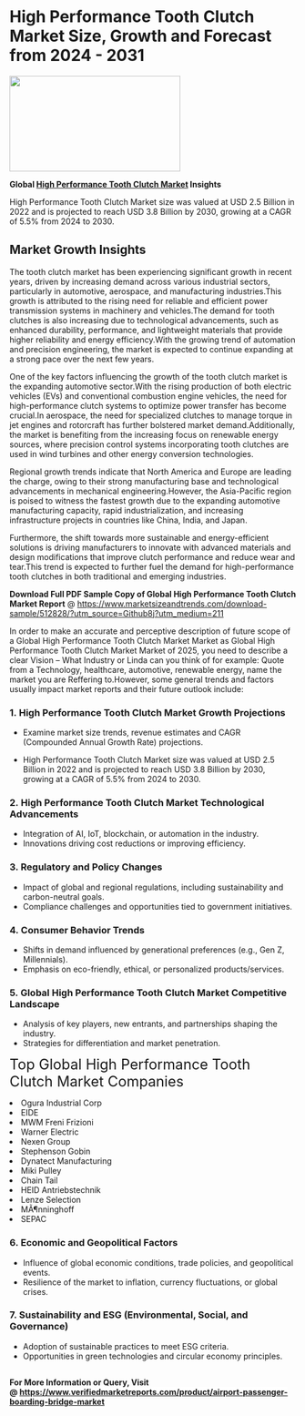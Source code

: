 <H1>High Performance Tooth Clutch Market Size, Growth and Forecast from 2024 - 2031</H1><img class="aligncenter size-medium wp-image-584254" src="https://thirdeyenews.in/wp-content/uploads/2024/09/Global-Market-Research-300x168.jpeg" alt="" width="300" height="168" /><p><strong>Global&nbsp;<a href="https://www.marketsizeandtrends.com/download-sample/512828/?utm_source=Github8j?utm_medium=211">High Performance Tooth Clutch Market</a> Insights</strong></p><p>High Performance Tooth Clutch Market size was valued at USD 2.5 Billion in 2022 and is projected to reach USD 3.8 Billion by 2030, growing at a CAGR of 5.5% from 2024 to 2030.</p><p><h2>Market Growth Insights</h2> <p>The tooth clutch market has been experiencing significant growth in recent years, driven by increasing demand across various industrial sectors, particularly in automotive, aerospace, and manufacturing industries.This growth is attributed to the rising need for reliable and efficient power transmission systems in machinery and vehicles.The demand for tooth clutches is also increasing due to technological advancements, such as enhanced durability, performance, and lightweight materials that provide higher reliability and energy efficiency.With the growing trend of automation and precision engineering, the market is expected to continue expanding at a strong pace over the next few years.</p> <p>One of the key factors influencing the growth of the tooth clutch market is the expanding automotive sector.With the rising production of both electric vehicles (EVs) and conventional combustion engine vehicles, the need for high-performance clutch systems to optimize power transfer has become crucial.In aerospace, the need for specialized clutches to manage torque in jet engines and rotorcraft has further bolstered market demand.Additionally, the market is benefiting from the increasing focus on renewable energy sources, where precision control systems incorporating tooth clutches are used in wind turbines and other energy conversion technologies.</p> <p>Regional growth trends indicate that North America and Europe are leading the charge, owing to their strong manufacturing base and technological advancements in mechanical engineering.However, the Asia-Pacific region is poised to witness the fastest growth due to the expanding automotive manufacturing capacity, rapid industrialization, and increasing infrastructure projects in countries like China, India, and Japan.</p> <p>Furthermore, the shift towards more sustainable and energy-efficient solutions is driving manufacturers to innovate with advanced materials and design modifications that improve clutch performance and reduce wear and tear.This trend is expected to further fuel the demand for high-performance tooth clutches in both traditional and emerging industries.</p> <p><span class=""><strong>Download Full PDF Sample Copy of Global High Performance Tooth Clutch Market Report</strong> @ <a href="https://www.marketsizeandtrends.com/download-sample/512828/?utm_source=Github8j?utm_medium=211" target="_blank">https://www.marketsizeandtrends.com/download-sample/512828/?utm_source=Github8j?utm_medium=211</a></span></p><p>In order to make an accurate and perceptive description of future scope of a Global&nbsp;High Performance Tooth Clutch Market Market as Global&nbsp;High Performance Tooth Clutch Market Market of 2025, you need to describe a clear Vision &ndash; What Industry or Linda can you think of for example: Quote from a Technology, healthcare, automotive, renewable energy, name the market you are Reffering to.However, some general trends and factors usually impact market reports and their future outlook include:</p><h3>1.&nbsp;<strong>High Performance Tooth Clutch Market Growth Projections</strong></h3><ul><li>Examine market size trends, revenue estimates and CAGR (Compounded Annual Growth Rate) projections.</li><li><p>High Performance Tooth Clutch Market size was valued at USD 2.5 Billion in 2022 and is projected to reach USD 3.8 Billion by 2030, growing at a CAGR of 5.5% from 2024 to 2030.</p></li></ul><h3>2.&nbsp;<strong>High Performance Tooth Clutch Market Technological Advancements</strong></h3><ul><li>Integration of AI, IoT, blockchain, or automation in the industry.</li><li>Innovations driving cost reductions or improving efficiency.</li></ul><h3>3.&nbsp;<strong>Regulatory and Policy Changes</strong></h3><ul><li>Impact of global and regional regulations, including sustainability and carbon-neutral goals.</li><li>Compliance challenges and opportunities tied to government initiatives.</li></ul><h3>4.&nbsp;<strong>Consumer Behavior Trends</strong></h3><ul><li>Shifts in demand influenced by generational preferences (e.g., Gen Z, Millennials).</li><li>Emphasis on eco-friendly, ethical, or personalized products/services.</li></ul><h3>5.&nbsp;<strong>Global High Performance Tooth Clutch Market Competitive Landscape</strong></h3><ul><li>Analysis of key players, new entrants, and partnerships shaping the industry.</li><li>Strategies for differentiation and market penetration.</li></ul><p data-pm-slice="1 1 []"><span style="color: inherit; font-family: inherit; font-size: 25px;">Top Global High Performance Tooth Clutch Market Companies</span></p><div class="" data-test-id=""><p><li>Ogura Industrial Corp</li><li> EIDE</li><li> MWM Freni Frizioni</li><li> Warner Electric</li><li> Nexen Group</li><li> Stephenson Gobin</li><li> Dynatect Manufacturing</li><li> Miki Pulley</li><li> Chain Tail</li><li> HEID Antriebstechnik</li><li> Lenze Selection</li><li> MÃ¶nninghoff</li><li> SEPAC</li></p></div><h3>6.&nbsp;<strong>Economic and Geopolitical Factors</strong></h3><ul><li>Influence of global economic conditions, trade policies, and geopolitical events.</li><li>Resilience of the market to inflation, currency fluctuations, or global crises.</li></ul><h3>7.&nbsp;<strong>Sustainability and ESG (Environmental, Social, and Governance)</strong></h3><ul><li>Adoption of sustainable practices to meet ESG criteria.</li><li>Opportunities in green technologies and circular economy principles.</li></ul><h2><strong style="font-size: 14px;">For More Information or Query, Visit @&nbsp;</strong><a style="background-color: #ffffff; font-size: 14px;" href="https://www.marketsizeandtrends.com/report/high-performance-tooth-clutch-market/" target="_blank">https://www.verifiedmarketreports.com/product/airport-passenger-boarding-bridge-market</a></h2>